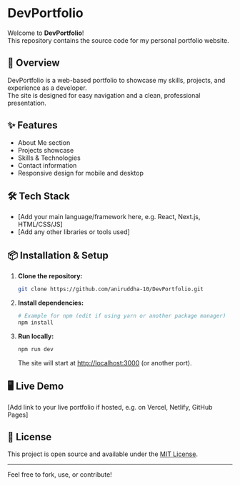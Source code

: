 # DevPortfolio

Welcome to **DevPortfolio**!  
This repository contains the source code for my personal portfolio website.

## 🚀 Overview

DevPortfolio is a web-based portfolio to showcase my skills, projects, and experience as a developer.  
The site is designed for easy navigation and a clean, professional presentation.

## ✨ Features

- About Me section
- Projects showcase
- Skills & Technologies
- Contact information
- Responsive design for mobile and desktop

## 🛠️ Tech Stack

- [Add your main language/framework here, e.g. React, Next.js, HTML/CSS/JS]
- [Add any other libraries or tools used]

## 📦 Installation & Setup

1. **Clone the repository:**
   ```bash
   git clone https://github.com/aniruddha-10/DevPortfolio.git
   ```
2. **Install dependencies:**
   ```bash
   # Example for npm (edit if using yarn or another package manager)
   npm install
   ```
3. **Run locally:**
   ```bash
   npm run dev
   ```
   The site will start at [http://localhost:3000](http://localhost:3000) (or another port).

## 🖥️ Live Demo

[Add link to your live portfolio if hosted, e.g. on Vercel, Netlify, GitHub Pages]

## 📄 License

This project is open source and available under the [MIT License](LICENSE).

---

Feel free to fork, use, or contribute!
